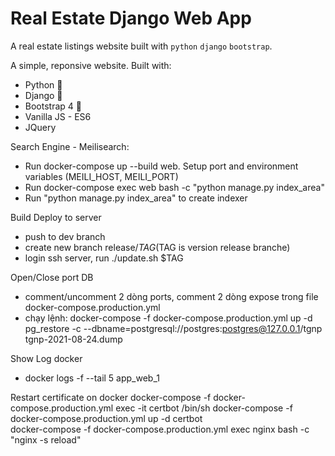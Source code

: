 # Real Estate Django Web App

A real estate listings website built with `python` `django` `bootstrap`.

A simple, reponsive  website. Built with:

- Python 🐍
- Django 🎸
- Bootstrap 4 🌈
- Vanilla JS - ES6
- JQuery


Search Engine - Meilisearch:
- Run docker-compose up --build web. Setup port and environment variables (MEILI_HOST, MEILI_PORT)
- Run docker-compose exec web bash -c "python manage.py index_area"
- Run "python manage.py index_area" to create indexer

Build Deploy to server
- push to dev branch
- create new branch release/$TAG ($TAG is version release branche)
- login ssh server, run ./update.sh $TAG

Open/Close port DB
- comment/uncomment 2 dòng ports, comment 2 dòng expose trong file docker-compose.production.yml
- chạy lệnh: docker-compose -f docker-compose.production.yml up -d
pg_restore -c --dbname=postgresql://postgres:postgres@127.0.0.1/tgnp tgnp-2021-08-24.dump

Show Log docker
- docker logs -f --tail 5 app_web_1

Restart certificate on docker
docker-compose -f docker-compose.production.yml exec -it certbot /bin/sh
docker-compose -f docker-compose.production.yml up -d certbot  
docker-compose -f docker-compose.production.yml exec nginx bash -c "nginx -s reload"

